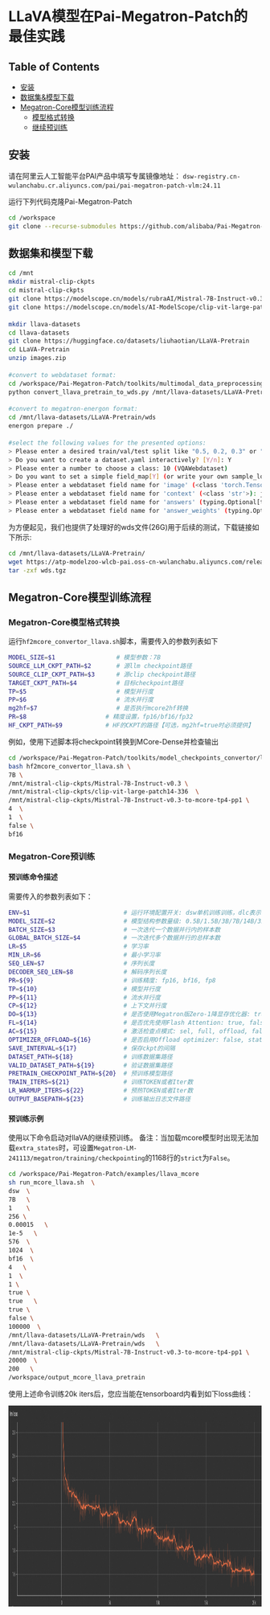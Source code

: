 # LLaVA模型在Pai-Megatron-Patch的最佳实践

## Table of Contents
   * [安装](#安装)
   * [数据集&模型下载](#数据集和模型下载)
   * [Megatron-Core模型训练流程](#Megatron-Core模型训练流程)
      * [模型格式转换](#Megatron-Core模型格式转换)
      * [继续预训练](#预训练示例)

## 安装

请在阿里云人工智能平台PAI产品中填写专属镜像地址： `dsw-registry.cn-wulanchabu.cr.aliyuncs.com/pai/pai-megatron-patch-vlm:24.11` 

运行下列代码克隆Pai-Megatron-Patch
```bash
cd /workspace
git clone --recurse-submodules https://github.com/alibaba/Pai-Megatron-Patch.git
```

## 数据集和模型下载

```bash
cd /mnt
mkdir mistral-clip-ckpts
cd mistral-clip-ckpts
git clone https://modelscope.cn/models/rubraAI/Mistral-7B-Instruct-v0.3
git clone https://modelscope.cn/models/AI-ModelScope/clip-vit-large-patch14-336

mkdir llava-datasets
cd llava-datasets
git clone https://huggingface.co/datasets/liuhaotian/LLaVA-Pretrain
cd LLaVA-Pretrain
unzip images.zip

#convert to webdataset format:
cd /workspace/Pai-Megatron-Patch/toolkits/multimodal_data_preprocessing
python convert_llava_pretrain_to_wds.py /mnt/llava-datasets/LLaVA-Pretrain/

#convert to megatron-energon format:
cd /mnt/llava-datasets/LLaVA-Pretrain/wds
energon prepare ./

#select the following values for the presented options:
> Please enter a desired train/val/test split like "0.5, 0.2, 0.3" or "8,1,1": 9,1,0
> Do you want to create a dataset.yaml interactively? [Y/n]: Y
> Please enter a number to choose a class: 10 (VQAWebdataset)
> Do you want to set a simple field_map[Y] (or write your own sample_loader [n])? [Y/n]: Y
> Please enter a webdataset field name for 'image' (<class 'torch.Tensor'>): jpg
> Please enter a webdataset field name for 'context' (<class 'str'>): json[0][value]
> Please enter a webdataset field name for 'answers' (typing.Optional[typing.List[str]], default: None): json[1][value]
> Please enter a webdataset field name for 'answer_weights' (typing.Optional[torch.Tensor], default: None):
```
为方便起见，我们也提供了处理好的wds文件(26G)用于后续的测试，下载链接如下所示:
```bash
cd /mnt/llava-datasets/LLaVA-Pretrain/
wget https://atp-modelzoo-wlcb-pai.oss-cn-wulanchabu.aliyuncs.com/release/models/pai-megatron-patch/vlm-datasets/wds.tgz
tar -zxf wds.tgz
```

## Megatron-Core模型训练流程
### Megatron-Core模型格式转换
运行`hf2mcore_convertor_llava.sh`脚本，需要传入的参数列表如下
```bash
MODEL_SIZE=$1                 # 模型参数：7B
SOURCE_LLM_CKPT_PATH=$2       # 源llm checkpoint路径
SOURCE_CLIP_CKPT_PATH=$3      # 源clip checkpoint路径
TARGET_CKPT_PATH=$4           # 目标checkpoint路径
TP=$5                         # 模型并行度
PP=$6                         # 流水并行度
mg2hf=$7                      # 是否执行mcore2hf转换
PR=$8                      # 精度设置，fp16/bf16/fp32     
HF_CKPT_PATH=$9            # HF的CKPT的路径【可选，mg2hf=true时必须提供】
```
例如，使用下述脚本将checkpoint转换到MCore-Dense并检查输出

```bash
cd /workspace/Pai-Megatron-Patch/toolkits/model_checkpoints_convertor/llava
bash hf2mcore_convertor_llava.sh \
7B \
/mnt/mistral-clip-ckpts/Mistral-7B-Instruct-v0.3 \
/mnt/mistral-clip-ckpts/clip-vit-large-patch14-336  \
/mnt/mistral-clip-ckpts/Mistral-7B-Instruct-v0.3-to-mcore-tp4-pp1 \
4  \
1  \
false \
bf16
```

### Megatron-Core预训练

#### 预训练命令描述
需要传入的参数列表如下：
```bash
ENV=$1                          # 运行环境配置开关: dsw单机训练训练，dlc表示多机训练环境
MODEL_SIZE=$2                   # 模型结构参数量级: 0.5B/1.5B/3B/7B/14B/32B/72B
BATCH_SIZE=$3                   # 一次迭代一个数据并行内的样本数
GLOBAL_BATCH_SIZE=$4            # 一次迭代多个数据并行的总样本数
LR=$5                           # 学习率
MIN_LR=$6                       # 最小学习率
SEQ_LEN=$7                      # 序列长度
DECODER_SEQ_LEN=$8              # 解码序列长度
PR=${9}                         # 训练精度: fp16, bf16, fp8
TP=${10}                        # 模型并行度
PP=${11}                        # 流水并行度
CP=${12}                        # 上下文并行度
DO=${13}                        # 是否使用Megatron版Zero-1降显存优化器: true, false
FL=${14}                        # 是否优先使用Flash Attention: true, false
AC=${15}                        # 激活检查点模式: sel, full, offload, false
OPTIMIZER_OFFLOAD=${16}         # 是否启用Offload optimizer: false, static, auto
SAVE_INTERVAL=${17}             # 保存ckpt的间隔
DATASET_PATH=${18}              # 训练数据集路径
VALID_DATASET_PATH=${19}        # 验证数据集路径
PRETRAIN_CHECKPOINT_PATH=${20}  # 预训练模型路径
TRAIN_ITERS=${21}               # 训练TOKEN或者Iter数
LR_WARMUP_ITERS=${22}           # 预热TOKEN或者Iter数        
OUTPUT_BASEPATH=${23}           # 训练输出日志文件路径
```

#### 预训练示例
使用以下命令启动对llaVA的继续预训练。
备注：当加载mcore模型时出现无法加载`extra_states`时，可设置`Megatron-LM-241113/megatron/training/checkpointing`的1168行的`strict`为`False`。

```bash
cd /workspace/Pai-Megatron-Patch/examples/llava_mcore
sh run_mcore_llava.sh  \
dsw  \
7B   \
1    \
256 \
0.00015   \
1e-5   \
576  \
1024  \
bf16  \
4   \
1  \
1 \
true \
true   \
true \
false \
100000  \
/mnt/llava-datasets/LLaVA-Pretrain/wds   \
/mnt/llava-datasets/LLaVA-Pretrain/wds   \
/mnt/mistral-clip-ckpts/Mistral-7B-Instruct-v0.3-to-mcore-tp4-pp1 \
20000  \
200   \
/workspace/output_mcore_llava_pretrain
```

使用上述命令训练20k iters后，您应当能在tensorboard内看到如下loss曲线：
<div align=center>
<img src=lm_loss.png width=1200 height=400 />
</div>
